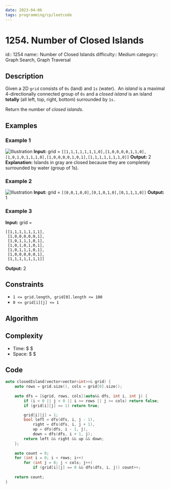 ```yaml
---
date: 2023-04-06
tags: programming/cp/leetcode
---
```


# 1254. Number of Closed Islands 

id:: 1254
name:: Number of Closed Islands
difficulty:: Medium
category:: Graph Search, Graph Traversal

## Description
Given a 2D `grid` consists of `0s` (land) and `1s` (water).  An _island_ is a maximal 4-directionally connected group of `0s` and a _closed island_ is an island **totally** (all left, top, right, bottom) surrounded by `1s.`

Return the number of _closed islands_.

## Examples
### Example 1
![Illustration](https://assets.leetcode.com/uploads/2019/10/31/sample_3_1610.png)
**Input:** grid = `[[1,1,1,1,1,1,1,0],[1,0,0,0,0,1,1,0],[1,0,1,0,1,1,1,0],[1,0,0,0,0,1,0,1],[1,1,1,1,1,1,1,0]]`
**Output:** 2
**Explanation:** 
Islands in gray are closed because they are completely surrounded by water (group of 1s).

### Example 2
![Illustration](https://assets.leetcode.com/uploads/2019/10/31/sample_4_1610.png)
**Input:** grid = `[[0,0,1,0,0],[0,1,0,1,0],[0,1,1,1,0]]`
**Output:** 1

### Example 3
**Input:** grid = 
```
[[1,1,1,1,1,1,1],
 [1,0,0,0,0,0,1],
 [1,0,1,1,1,0,1],
 [1,0,1,0,1,0,1],
 [1,0,1,1,1,0,1],
 [1,0,0,0,0,0,1],
 [1,1,1,1,1,1,1]]
```
**Output:** 2

## Constraints
-   `1 <= grid.length, grid[0].length <= 100`
-   `0 <= grid[i][j] <= 1`

## Algorithm

## Complexity
- Time: $ $
- Space: $ $

## Code
```cpp
auto closedIsland(vector<vector<int>>& grid) {
	auto rows = grid.size(), cols = grid[0].size();
	
	auto dfs = [&grid, rows, cols](auto&& dfs, int i, int j) {
		if (i < 0 || j < 0 || i >= rows || j >= cols) return false;
		if (grid[i][j] == 1) return true;

		grid[i][j] = 1; 
		bool left = dfs(dfs, i, j - 1),
			right = dfs(dfs, i, j + 1),
			up = dfs(dfs, i - 1, j),
			down = dfs(dfs, i + 1, j);
		return left && right && up && down;
	};
	
	auto count = 0;
	for (int i = 0; i < rows; i++)
		for (int j = 0; j < cols; j++)
			if (grid[i][j] == 0 && dfs(dfs, i, j)) count++;
	
	return count;
}
```